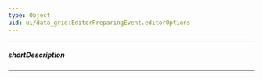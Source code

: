 ```yaml
---
type: Object
uid: ui/data_grid:EditorPreparingEvent.editorOptions
---
```

---
##### shortDescription
<!-- Description goes here -->

---
<!-- Description goes here -->
